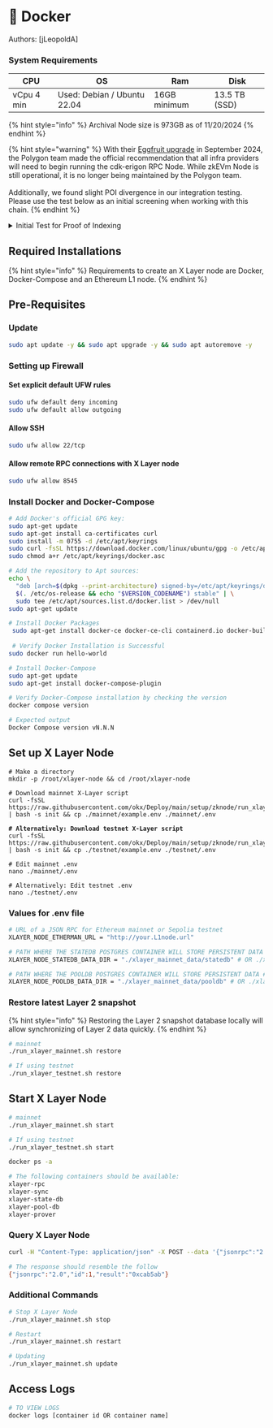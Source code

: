 # 🐳 Docker

Authors: \[jLeopoldA]

### System Requirements <a href="#system-requirements" id="system-requirements"></a>

| CPU        | OS                          | Ram          | Disk          |
| ---------- | --------------------------- | ------------ | ------------- |
| vCpu 4 min | Used: Debian / Ubuntu 22.04 | 16GB minimum | 13.5 TB (SSD) |

{% hint style="info" %}
Archival Node size is 973GB as of 11/20/2024
{% endhint %}

{% hint style="warning" %}
With their [Eggfruit upgrade](https://polygon.technology/blog/eggfruit-upgrade-incoming-polygon-zkevm-mainnet-beta-will-see-the-cdk-erigon-sequencer-go-live) in September 2024, the Polygon team made the official recommendation that all infra providers will need to begin running the cdk-erigon RPC Node. While zkEVm Node is still operational, it is no longer being maintained by the Polygon team.\
\
Additionally, we found slight POI divergence in our integration testing. Please use the test below as an initial screening when working with this chain.
{% endhint %}

<details>

<summary>Initial Test for Proof of Indexing</summary>

Due to POI divergences found with X Layer, we created an initial test below for indexers that _may_ indicate that their setup allows them to sync other subgraphs and be in majority consensus.

* Sync the following subgraph: `QmWHYMV9mPZ6zoomwWSZbN24sdGSEQhy1efritMiETpxqS`
* Query to grab the POI\
  \
  **Note**: Do not modify the query below - the indexer address in the query should be the 0x0 address.

`{ "query": "{ proofOfIndexing(subgraph: "QmWHYMV9mPZ6zoomwWSZbN24sdGSEQhy1efritMiETpxqS", blockNumber: 3041190, blockHash: "0xa819924ad94bcf3295826d5ad916c9ef06fac8cb46a6273d3bcc7aec822e22e7", indexer: "0x0000000000000000000000000000000000000000") }" }`

If there is a match for the Consensus POI provided below, it may indicate that the setup allows for syncing other subgraphs and being in majority consensus. If there is a match for the Divergent POI, this can be an indication of a data determinism issue.\
\
**Consensus** `0xa1223b5cbabf16d9896c2bd19099d08e5ce45c7ff308674b3ea7ada5367334bf`

**Divergent** `0x411bf0293e96a1459167ef1828aa7d70cd6c2e1f8c4210e0edf0fa8827eeed69`

* Shell into your index node and run this curl command

`curl -s -X POST -H "Content-Type: application/json"`\
`--data '{"query": "{ proofOfIndexing(subgraph: "QmWHYMV9mPZ6zoomwWSZbN24sdGSEQhy1efritMiETpxqS", blockNumber: 3041190, blockHash: "0xa819924ad94bcf3295826d5ad916c9ef06fac8cb46a6273d3bcc7aec822e22e7", indexer: "0x0000000000000000000000000000000000000000") }"}'`\
`"http://localhost:8030/graphql"`

</details>

## Required Installations

{% hint style="info" %}
Requirements to create an X Layer node are Docker, Docker-Compose and an Ethereum L1  node.
{% endhint %}

## Pre-Requisites

### Update

```bash
sudo apt update -y && sudo apt upgrade -y && sudo apt autoremove -y
```

### Setting up Firewall

#### Set explicit default UFW rules

```bash
sudo ufw default deny incoming
sudo ufw default allow outgoing
```

#### Allow SSH

```bash
sudo ufw allow 22/tcp
```

#### Allow remote RPC connections with X Layer node

```bash
sudo ufw allow 8545
```

### Install Docker and Docker-Compose

```bash
# Add Docker's official GPG key:
sudo apt-get update
sudo apt-get install ca-certificates curl
sudo install -m 0755 -d /etc/apt/keyrings
sudo curl -fsSL https://download.docker.com/linux/ubuntu/gpg -o /etc/apt/keyrings/docker.asc
sudo chmod a+r /etc/apt/keyrings/docker.asc

# Add the repository to Apt sources:
echo \
  "deb [arch=$(dpkg --print-architecture) signed-by=/etc/apt/keyrings/docker.asc] https://download.docker.com/linux/ubuntu \
  $(. /etc/os-release && echo "$VERSION_CODENAME") stable" | \
  sudo tee /etc/apt/sources.list.d/docker.list > /dev/null
sudo apt-get update

# Install Docker Packages
 sudo apt-get install docker-ce docker-ce-cli containerd.io docker-buildx-plugin docker-compose-plugin
 
 # Verify Docker Installation is Successful
sudo docker run hello-world

# Install Docker-Compose
sudo apt-get update
sudo apt-get install docker-compose-plugin

# Verify Docker-Compose installation by checking the version
docker compose version

# Expected output
Docker Compose version vN.N.N
```

## Set up X Layer Node

<pre class="language-bash"><code class="lang-bash"># Make a directory
mkdir -p /root/xlayer-node &#x26;&#x26; cd /root/xlayer-node

# Download mainnet X-Layer script
curl -fsSL https://raw.githubusercontent.com/okx/Deploy/main/setup/zknode/run_xlayer_mainnet.sh | bash -s init &#x26;&#x26; cp ./mainnet/example.env ./mainnet/.env
<strong>
</strong><strong># Alternatively: Download testnet X-Layer script
</strong>curl -fsSL https://raw.githubusercontent.com/okx/Deploy/main/setup/zknode/run_xlayer_testnet.sh | bash -s init &#x26;&#x26; cp ./testnet/example.env ./testnet/.env

# Edit mainnet .env
nano ./mainnet/.env

# Alternatively: Edit testnet .env
nano ./testnet/.env
</code></pre>

### Values for .env file

```bash
# URL of a JSON RPC for Ethereum mainnet or Sepolia testnet
XLAYER_NODE_ETHERMAN_URL = "http://your.L1node.url"

# PATH WHERE THE STATEDB POSTGRES CONTAINER WILL STORE PERSISTENT DATA
XLAYER_NODE_STATEDB_DATA_DIR = "./xlayer_mainnet_data/statedb" # OR ./xlayer_testnet_datastatedb/ for testnet

# PATH WHERE THE POOLDB POSTGRES CONTAINER WILL STORE PERSISTENT DATA #
XLAYER_NODE_POOLDB_DATA_DIR = "./xlayer_mainnet_data/pooldb" # OR ./xlayer_testnet_data/pooldb/ for testnet
```

### Restore latest Layer 2 snapshot

{% hint style="info" %}
Restoring the Layer 2 snapshot database locally will allow synchronizing of Layer 2 data quickly.&#x20;
{% endhint %}

```bash
# mainnet
./run_xlayer_mainnet.sh restore

# If using testnet
./run_xlayer_testnet.sh restore
```

## Start X Layer Node

```bash
# mainnet
./run_xlayer_mainnet.sh start

# If using testnet
./run_xlayer_testnet.sh start

docker ps -a

# The following containers should be available: 
xlayer-rpc
xlayer-sync
xlayer-state-db
xlayer-pool-db
xlayer-prover
```

### Query X Layer Node

```bash
curl -H "Content-Type: application/json" -X POST --data '{"jsonrpc":"2.0","method":"eth_blockNumber","params":[],"id":83}' http://localhost:8545

# The response should resemble the follow
{"jsonrpc":"2.0","id":1,"result":"0xcab5ab"}
```

### Additional Commands

```bash
# Stop X Layer Node
./run_xlayer_mainnet.sh stop

# Restart
./run_xlayer_mainnet.sh restart

# Updating
./run_xlayer_mainnet.sh update
```

## Access Logs

```bash
# TO VIEW LOGS
docker logs [container id OR container name]
```
